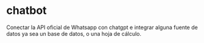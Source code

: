 # chatbot
Conectar la API oficial de Whatsapp con chatgpt e integrar alguna fuente de datos ya sea un base de datos, o una hoja de cálculo.